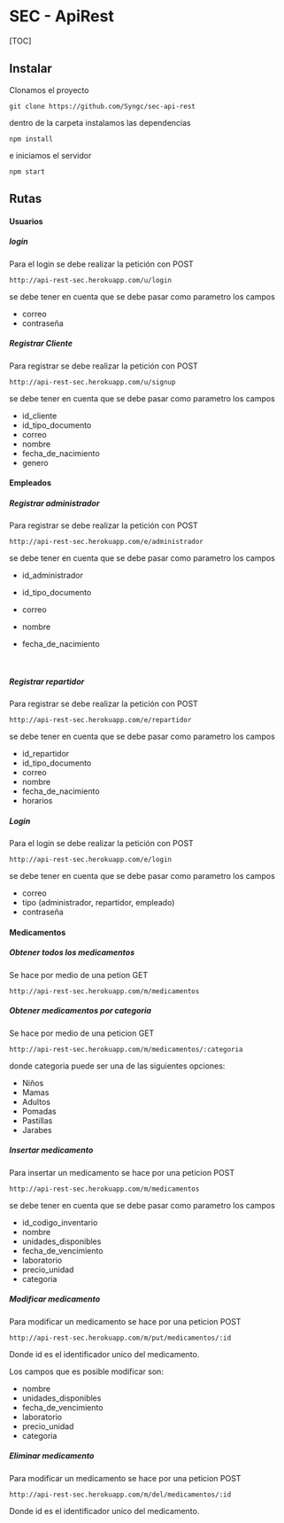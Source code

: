 # SEC - ApiRest

[TOC]



## Instalar

Clonamos el proyecto 

```
git clone https://github.com/Syngc/sec-api-rest
```

dentro de la carpeta instalamos las dependencias

```
npm install
```

e iniciamos el servidor

```
npm start
```



## Rutas

#### Usuarios

##### login

Para el login se debe realizar la petición con POST

```
http://api-rest-sec.herokuapp.com/u/login
```

se debe tener en cuenta que se debe pasar como parametro los campos

- correo
- contraseña

##### Registrar Cliente

Para registrar se debe realizar la petición con POST

```
http://api-rest-sec.herokuapp.com/u/signup
```

se debe tener en cuenta que se debe pasar como parametro los campos

- id_cliente 
- id_tipo_documento
- correo
- nombre
- fecha_de_nacimiento
- genero

#### Empleados

##### Registrar administrador

Para registrar se debe realizar la petición con POST

```
http://api-rest-sec.herokuapp.com/e/administrador
```

se debe tener en cuenta que se debe pasar como parametro los campos

- id_administrador 

- id_tipo_documento

- correo

- nombre

- fecha_de_nacimiento

  ​

##### Registrar repartidor

Para registrar se debe realizar la petición con POST

```
http://api-rest-sec.herokuapp.com/e/repartidor
```

se debe tener en cuenta que se debe pasar como parametro los campos

- id_repartidor 
- id_tipo_documento
- correo
- nombre
- fecha_de_nacimiento
- horarios

##### Login

Para el login se debe realizar la petición con POST

```
http://api-rest-sec.herokuapp.com/e/login
```

se debe tener en cuenta que se debe pasar como parametro los campos

- correo
- tipo (administrador, repartidor, empleado)
- contraseña

#### Medicamentos

##### Obtener todos los medicamentos

Se hace por medio de una petion GET

```
http://api-rest-sec.herokuapp.com/m/medicamentos
```

##### Obtener medicamentos por categoria

Se hace por medio de una peticion GET

```
http://api-rest-sec.herokuapp.com/m/medicamentos/:categoria
```

donde categoria puede ser una de las siguientes opciones:

- Niños
- Mamas
- Adultos
- Pomadas
- Pastillas
- Jarabes

##### Insertar medicamento

Para insertar un medicamento se hace por una peticion POST

```
http://api-rest-sec.herokuapp.com/m/medicamentos
```

se debe tener en cuenta que se debe pasar como parametro los campos

- id_codigo_inventario
- nombre
- unidades_disponibles
- fecha_de_vencimiento
- laboratorio
- precio_unidad
- categoria

##### Modificar medicamento

Para modificar un medicamento se hace por una peticion POST

```
http://api-rest-sec.herokuapp.com/m/put/medicamentos/:id
```

Donde id es el identificador unico del medicamento.

Los campos que es posible modificar son:

- nombre
- unidades_disponibles
- fecha_de_vencimiento
- laboratorio
- precio_unidad
- categoria

##### Eliminar medicamento 

Para modificar un medicamento se hace por una peticion POST

```
http://api-rest-sec.herokuapp.com/m/del/medicamentos/:id
```

Donde id es el identificador unico del medicamento.